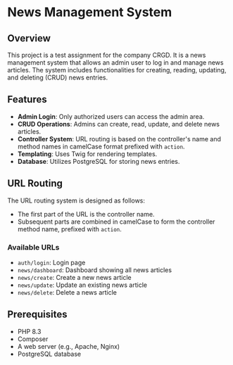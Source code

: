 # News Management System

## Overview

This project is a test assignment for the company CRGD. It is a news management system that allows an admin user to log in and manage news articles. The system includes functionalities for creating, reading, updating, and deleting (CRUD) news entries.

## Features

- **Admin Login**: Only authorized users can access the admin area.
- **CRUD Operations**: Admins can create, read, update, and delete news articles.
- **Controller System**: URL routing is based on the controller's name and method names in camelCase format prefixed with `action`.
- **Templating**: Uses Twig for rendering templates.
- **Database**: Utilizes PostgreSQL for storing news entries.

## URL Routing

The URL routing system is designed as follows:
- The first part of the URL is the controller name.
- Subsequent parts are combined in camelCase to form the controller method name, prefixed with `action`.

### Available URLs

- `auth/login`: Login page
- `news/dashboard`: Dashboard showing all news articles
- `news/create`: Create a new news article
- `news/update`: Update an existing news article
- `news/delete`: Delete a news article

## Prerequisites

- PHP 8.3
- Composer
- A web server (e.g., Apache, Nginx)
- PostgreSQL database